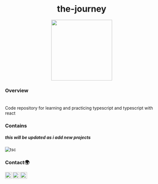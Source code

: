 


<h1 align="center">the-journey</h1>
<div align="center"><img width='200px' height='200px'  src='https://media.giphy.com/media/DYGbtrltNhHVX7xZTk/giphy.gif?cid=ecf05e47r2vzkm1jq7ifrd3p6z5hqxtgin9fdto9ozhihc2e&rid=giphy.gif&ct=g' /></div>



### Overview
# 
Code repository for learning and practicing typescript and typescript with react

### Contains

<!-- This section should list any major frameworks that you built your project using. Here are a few examples.-->
##### this will be updated as i add new projects 
  ![tsc](https://img.shields.io/badge/-Typescript-333333?style=flat&logo=typescript)
  




### Contact🌍
[<img align="left" alt="iyanu-show | Twitter" width="22px" src="https://cdn.jsdelivr.net/npm/simple-icons@v5/icons/twitter.svg" />][twitter]
[<img align="left" alt="iyanu-show | LinkedIn" width="22px"  src="https://cdn.jsdelivr.net/npm/simple-icons@v5/icons/linkedin.svg" />][linkedin]
[<img align="left" alt="iyanu-show" width="22px" src="https://cdn.jsdelivr.net/npm/simple-icons@v5/icons/react.svg" />][website]


<br/>

[website]: https://iyanushowportfolio.netlify.app/
[twitter]: https://twitter.com/the_iyanu
[linkedin]: https://www.linkedin.com/in/iyanuoluwa-sowande-0522/

